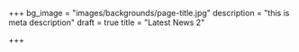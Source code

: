 +++
bg_image = "images/backgrounds/page-title.jpg"
description = "this is meta description"
draft = true
title = "Latest News 2"

+++
